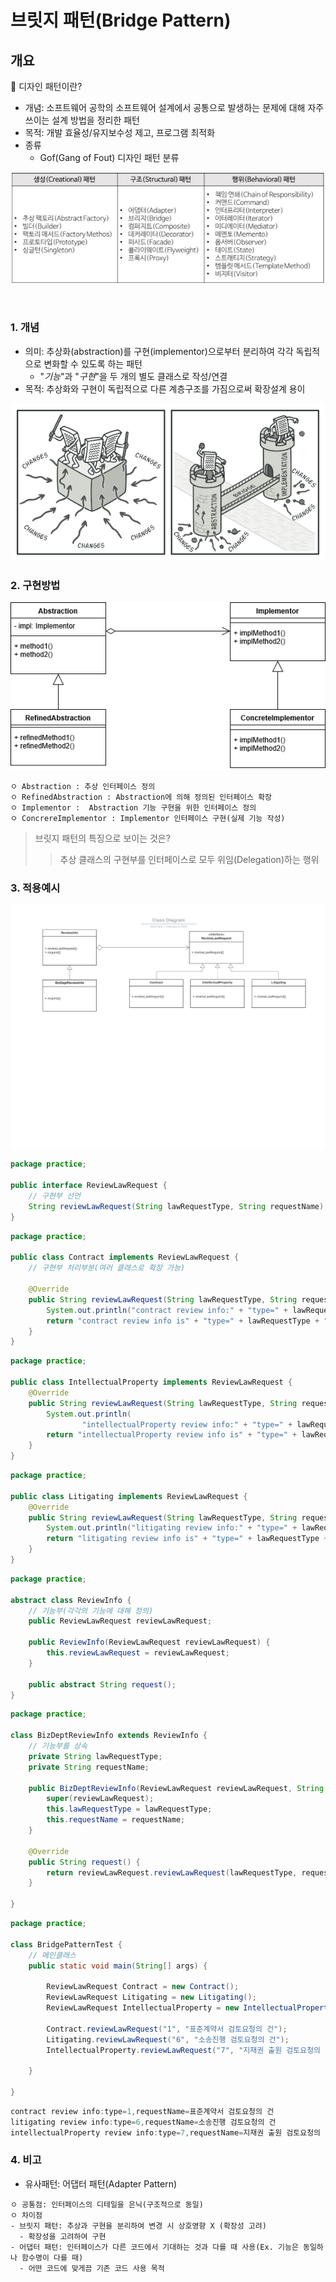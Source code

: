 # 브릿지 패턴(Bridge Pattern) 
## 개요

:pushpin: 디자인 패턴이란?
* 개념: 소프트웨어 공학의 소프트웨어 설계에서 공통으로 발생하는 문제에 대해 자주 쓰이는 설계 방법을 정리한 패턴
* 목적: 개발 효율성/유지보수성 제고, 프로그램 최적화 
* 종류
  - Gof(Gang of Fout) 디자인 패턴 분류
 
 ![디자인패턴 종류](https://github.com/merryminaa/GENERAL-STUDY/blob/master/capture/Design%20Pattern/Prototype_1_%EB%94%94%EC%9E%90%EC%9D%B8%ED%8C%A8%ED%84%B4%EC%A2%85%EB%A5%98.JPG)

<br>

### 1. 개념

* 의미: 추상화(abstraction)를 구현(implementor)으로부터 분리하여 각각 독립적으로 변화할 수 있도록 하는 패턴
  - "*기능*"과 "*구현*"을 두 개의 별도 클래스로 작성/연결
* 목적: 추상화와 구현이 독립적으로 다른 계층구조를 가짐으로써 확장설계 용이

![장단점](https://github.com/merryminaa/GENERAL-STUDY/blob/master/capture/Design%20Pattern/bridge_1_%EC%9E%A5%EB%8B%A8%EC%A0%90.png)

### 2. 구현방법

 ![구조](https://github.com/merryminaa/GENERAL-STUDY/blob/master/capture/Design%20Pattern/bridge_2_%EA%B5%AC%EC%A1%B0.png)

 ```
ㅇ Abstraction : 추상 인터페이스 정의
ㅇ RefinedAbstraction : Abstraction에 의해 정의된 인터페이스 확장
ㅇ Implementor :  Abstraction 기능 구현을 위한 인터페이스 정의
ㅇ ConcrereImplementor : Implementor 인터페이스 구현(실제 기능 작성)
 ```
> 브릿지 패턴의 특징으로 보이는 것은?
> > 추상 클래스의 구현부를 인터페이스로 모두 위임(Delegation)하는 행위 

### 3. 적용예시

 ![구조2](https://github.com/merryminaa/GENERAL-STUDY/blob/master/capture/Design%20Pattern/bridge_3_%EA%B5%AC%EC%A1%B0.jpeg)


``` java
package practice;

public interface ReviewLawRequest {
	// 구현부 선언
	String reviewLawRequest(String lawRequestType, String requestName);
}
```

``` java
package practice;

public class Contract implements ReviewLawRequest {
	// 구현부 처리부분(여러 클래스로 확장 가능)

	@Override
	public String reviewLawRequest(String lawRequestType, String requestName) {
		System.out.println("contract review info:" + "type=" + lawRequestType + "," + "requestName=" + requestName);
		return "contract review info is" + "type=" + lawRequestType + "requestName=" + requestName;
	}
}
``` 
``` java
package practice;

public class IntellectualProperty implements ReviewLawRequest {
	@Override
	public String reviewLawRequest(String lawRequestType, String requestName) {
		System.out.println(
				"intellectualProperty review info:" + "type=" + lawRequestType + "," + "requestName=" + requestName);
		return "intellectualProperty review info is" + "type=" + lawRequestType + "requestName=" + requestName;
	}
}

``` 
``` java
package practice;

public class Litigating implements ReviewLawRequest {
	@Override
	public String reviewLawRequest(String lawRequestType, String requestName) {
		System.out.println("litigating review info:" + "type=" + lawRequestType + "," + "requestName=" + requestName);
		return "litigating review info is" + "type=" + lawRequestType + "requestName=" + requestName;
	}
}
``` 


``` java
package practice;

abstract class ReviewInfo {
	// 기능부(각각의 기능에 대해 정의)
	public ReviewLawRequest reviewLawRequest;

	public ReviewInfo(ReviewLawRequest reviewLawRequest) {
		this.reviewLawRequest = reviewLawRequest;
	}

	public abstract String request();
}
``` 

``` java
package practice;

class BizDeptReviewInfo extends ReviewInfo {
	// 기능부를 상속
	private String lawRequestType;
	private String requestName;

	public BizDeptReviewInfo(ReviewLawRequest reviewLawRequest, String lawRequestType, String requestName) {
		super(reviewLawRequest);
		this.lawRequestType = lawRequestType;
		this.requestName = requestName;
	}

	@Override
	public String request() {
		return reviewLawRequest.reviewLawRequest(lawRequestType, requestName);
	}

}
``` 

``` java
package practice;

class BridgePatternTest {
	// 메인클래스
	public static void main(String[] args) {

		ReviewLawRequest Contract = new Contract();
		ReviewLawRequest Litigating = new Litigating();
		ReviewLawRequest IntellectualProperty = new IntellectualProperty();

		Contract.reviewLawRequest("1", "표준계약서 검토요청의 건");
		Litigating.reviewLawRequest("6", "소송진행 검토요청의 건");
		IntellectualProperty.reviewLawRequest("7", "지재권 출원 검토요청의 건");

	}

}
``` 
``` java
contract review info:type=1,requestName=표준계약서 검토요청의 건
litigating review info:type=6,requestName=소송진행 검토요청의 건
intellectualProperty review info:type=7,requestName=지재권 출원 검토요청의 건
``` 

### 4. 비고
* 유사패턴: 어댑터 패턴(Adapter Pattern)
```
ㅇ 공통점: 인터페이스의 디테일을 은닉(구조적으로 동일)
ㅇ 차이점
- 브릿지 패턴: 추상과 구현을 분리하여 변경 시 상호영향 X (확장성 고려)
  - 확장성을 고려하여 구현
- 어댑터 패턴: 인터페이스가 다른 코드에서 기대하는 것과 다를 때 사용(Ex. 기능은 동일하나 함수명이 다를 때)
  - 어떤 코드에 맞게끔 기존 코드 사용 목적
```  

